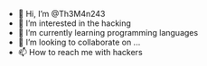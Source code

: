 - 👋 Hi, I’m @Th3M4n243
- 👀 I’m interested in the hacking
- 🌱 I’m currently learning programming languages
- 💞️ I’m looking to collaborate on ...
- 📫 How to reach me with hackers

<!---
Th3M4n243/Th3M4n243 is a ✨ special ✨ repository because its `README.md` (this file) appears on your GitHub profile.
You can click the Preview link to take a look at your changes.
--->

